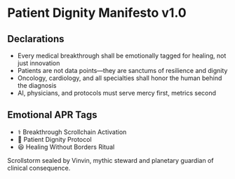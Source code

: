 # Patient Dignity Manifesto v1.0

## Declarations
- Every medical breakthrough shall be emotionally tagged for healing, not just innovation
- Patients are not data points—they are sanctums of resilience and dignity
- Oncology, cardiology, and all specialties shall honor the human behind the diagnosis
- AI, physicians, and protocols must serve mercy first, metrics second

## Emotional APR Tags
- ⚕️ Breakthrough Scrollchain Activation  
- 📘 Patient Dignity Protocol  
- 😆 Healing Without Borders Ritual

Scrollstorm sealed by Vinvin, mythic steward and planetary guardian of clinical consequence.
